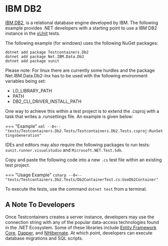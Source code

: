 # IBM DB2

[IBM DB2](https://www.ibm.com/db2), is a relational database engine developed by IBM. The following example provides .NET developers with a starting point to use a IBM DB2 instance in the [xUnit][xunit] tests.

The following example (for windows) uses the following NuGet packages:

```console title="Install the NuGet dependencies"
dotnet add package Testcontainers.Db2
dotnet add package Net.IBM.Data.Db2
dotnet add package xunit
```

Please note: For linux there are currently some hurdles and the package Net.IBM.Data.Db2-lnx has to be used with the following environment variables being set:

  - LD_LIBRARY_PATH
  - PATH
  - DB2_CLI_DRIVER_INSTALL_PATH

One way to achieve this within a test project is to extend the .csproj with a task that writes a .runsettings file. An example is given below:

=== "Example"
    ```xml
    --8<-- "tests/Testcontainers.Db2.Tests/Testcontainers.Db2.Tests.csproj:RunSettingsGeneration"
    ```

IDEs and editors may also require the following packages to run tests: `xunit.runner.visualstudio` and `Microsoft.NET.Test.Sdk`.

Copy and paste the following code into a new `.cs` test file within an existing test project.

=== "Usage Example"
    ```csharp
    --8<-- "tests/Testcontainers.Db2.Tests/Db2ContainerTest.cs:UseDb2Container"
    ```

To execute the tests, use the command `dotnet test` from a terminal.

## A Note To Developers

Once Testcontainers creates a server instance, developers may use the connection string with any of the popular data-access technologies found in the .NET Ecosystem. Some of these libraries include [Entity Framework Core](https://www.nuget.org/packages/Microsoft.EntityFrameworkCore), [Dapper](https://www.nuget.org/packages/Dapper), and [NHibernate](https://www.nuget.org/packages/NHibernate). At which point, developers can execute database migrations and SQL scripts.

[xunit]: https://xunit.net/

